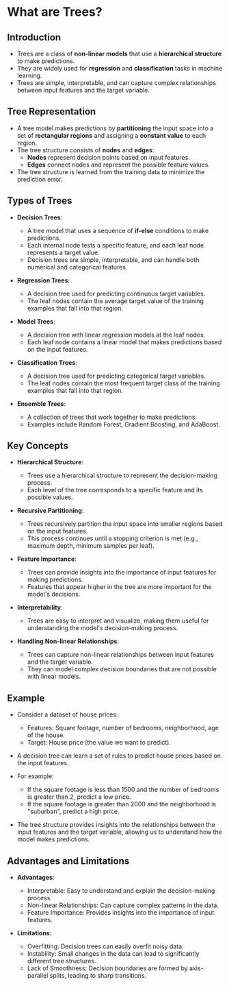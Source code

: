 # What are Trees?

## Introduction

- Trees are a class of **non-linear models** that use a **hierarchical structure** to make predictions.
- They are widely used for **regression** and **classification** tasks in machine learning.
- Trees are simple, interpretable, and can capture complex relationships between input features and the target variable.

## Tree Representation

- A tree model makes predictions by **partitioning** the input space into a set of **rectangular regions** and assigning a **constant value** to each region.
- The tree structure consists of **nodes** and **edges**:
  - **Nodes** represent decision points based on input features.
  - **Edges** connect nodes and represent the possible feature values.
- The tree structure is learned from the training data to minimize the prediction error.

## Types of Trees

- **Decision Trees**:
  - A tree model that uses a sequence of **if-else** conditions to make predictions.
  - Each internal node tests a specific feature, and each leaf node represents a target value.
  - Decision trees are simple, interpretable, and can handle both numerical and categorical features.

- **Regression Trees**:
  - A decision tree used for predicting continuous target variables.
  - The leaf nodes contain the average target value of the training examples that fall into that region.

- **Model Trees**:
  - A decision tree with linear regression models at the leaf nodes.
  - Each leaf node contains a linear model that makes predictions based on the input features.

- **Classification Trees**:
  - A decision tree used for predicting categorical target variables.
  - The leaf nodes contain the most frequent target class of the training examples that fall into that region.

- **Ensemble Trees**:
  - A collection of trees that work together to make predictions.
  - Examples include Random Forest, Gradient Boosting, and AdaBoost.

## Key Concepts

- **Hierarchical Structure**:
  - Trees use a hierarchical structure to represent the decision-making process.
  - Each level of the tree corresponds to a specific feature and its possible values.

- **Recursive Partitioning**:
  - Trees recursively partition the input space into smaller regions based on the input features.
  - This process continues until a stopping criterion is met (e.g., maximum depth, minimum samples per leaf).

- **Feature Importance**:
  - Trees can provide insights into the importance of input features for making predictions.
  - Features that appear higher in the tree are more important for the model's decisions.

- **Interpretability**:
  - Trees are easy to interpret and visualize, making them useful for understanding the model's decision-making process.

- **Handling Non-linear Relationships**:
  - Trees can capture non-linear relationships between input features and the target variable.
  - They can model complex decision boundaries that are not possible with linear models.

## Example

- Consider a dataset of house prices:
  - Features: Square footage, number of bedrooms, neighborhood, age of the house.
  - Target: House price (the value we want to predict).

- A decision tree can learn a set of rules to predict house prices based on the input features.
- For example:
  - If the square footage is less than 1500 and the number of bedrooms is greater than 2, predict a low price.
  - If the square footage is greater than 2000 and the neighborhood is "suburban", predict a high price.

- The tree structure provides insights into the relationships between the input features and the target variable, allowing us to understand how the model makes predictions.

## Advantages and Limitations

- **Advantages**:
  - Interpretable: Easy to understand and explain the decision-making process.
  - Non-linear Relationships: Can capture complex patterns in the data.
  - Feature Importance: Provides insights into the importance of input features.

- **Limitations**:
  - Overfitting: Decision trees can easily overfit noisy data.
  - Instability: Small changes in the data can lead to significantly different tree structures.
  - Lack of Smoothness: Decision boundaries are formed by axis-parallel splits, leading to sharp transitions.
